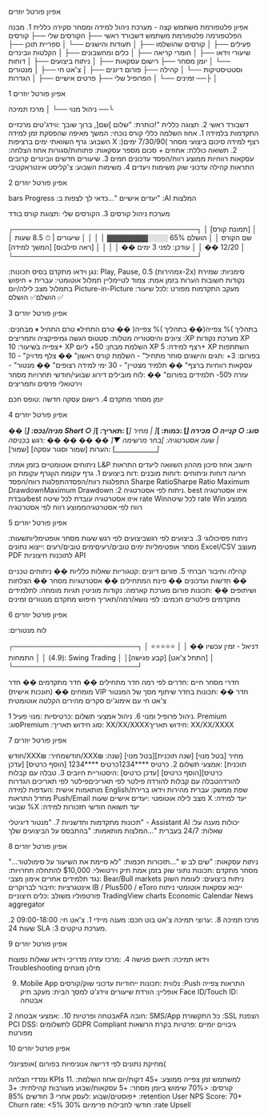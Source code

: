 אפיון פורטל יוזרים

אפיון פלטפורמת משתמש קצה - מערכת ניהול
למידה ומסחר
סקירה כללית 1.
מבנה הפלטפורמה
פלטפורמת משתמש
דשבורד ראשי ──├
הקורסים שלי ──├
קורסים פעילים ──├ │
קורסים שהושלמו ──├ │
תעודות והישגים ──└ │
ספריית תוכן ──├
שיעורי וידאו ──├ │
חומרי קריאה ──├ │
כלים ומחשבונים ──├ │
הקלטות וובינרים ──└ │
יומן מסחר ──├
רישום עסקאות ──├ │
ניתוח ביצועים ──├ │
דוחות וסטטיסטיקות ──└ │
קהילה ──├
פורום דיונים ──├ │
צ'אט חי ──├ │
מנטורים זמינים ──└ │
הפרופיל שלי ──├
פרטים אישיים ──├ │
הגדרות ──├ │

1 אפיון פורטל יוזרים

ניהול מנוי ──└ │
מרכז תמיכה ──└

דשבורד ראשי 2.
תצוגה כללית
"!כותרת: "שלום ]שם[, ברוך שובך
:ווידג'טים מרכזיים
התקדמות בלמידה 1.
אחוז השלמה כללי
קורס נוכחי: המשך מאיפה שהפסקת
זמן למידה השבוע: גרף השוואתי
ימים ברציפות X :רצף למידה
סיכום ביצועי מסחר )7/30/90 ימים( 2.
תשואה כוללת: אחוזים + סכום
מספר עסקאות: פתוחות/סגורות
אחוז הצלחה: עסקאות רווחיות
ממוצע רווח/הפסד
עדכונים חמים 3.
שיעורים חדשים
וובינרים קרובים
התראות קהילה
עדכוני שוק
משימות ויעדים 4.
משימות השבוע: צ'קליסט אינטראקטיבי

2 אפיון פורטל יוזרים

bars Progress :יעדים אישיים
"...כדאי לך לצפות ב" :AI המלצות

מערכת ניהול קורסים 3.
הקורסים שלי
:תצוגת קורס בודד

┌─────────────────────────────────────┐
│ [תמונת קורס] │
│ שם הקורס │
│ הושלם 65% ░░░░▓▓▓▓▓▓▓▓ │
│ │
│ שיעורים | ⏱ 8.5 שעות 12/20 �� │
│ עודכן: לפני 3 ימים �� │
│ │
│ [ראה סילבוס] [המשך למידה] │
└─────────────────────────────────────┘

:נגן וידאו מתקדם
בסיס תכונות: Play, Pause, מהירות) 0.5x-2x)
סימניות: שמירת נקודות חשובות
הערות בזמן אמת: צמוד לטיימליין
תמלול אוטומטי: עברית + חיפוש בתמלול
מצב לילה/יום
Picture-in-Picture
:מעקב התקדמות מפורט
:לכל שיעור
הושלם✅ הושלם ✅

3 אפיון פורטל יוזרים

בתהליך )% צפייה(�� בתהליך )% צפייה( ��
טרם התחיל⏸ טרם התחיל ⏸
מבחנים: ציונים והיסטוריה
מטלות: סטטוס הגשה
גמיפיקציה ותמריצים
:XP מערכת נקודות
XP צפייה בשיעור: 10+
XP השלמת מבחן: 50+
ליום XP רצף למידה: 5+
XP השתתפות בפורום: 3+
:תגים והישגים
סוחר מתחיל" - השלמת קורס ראשון" ��
צלף מדויק" - 10 עסקאות רווחיות ברצף" ��
תלמיד מצטיין" - 30 ימי למידה רצופים" ��
מנטור" - עזרה ל50- תלמידים בפורום" ��
:לוח מובילים
דירוג שבועי/חודשי
תחרויות מסחר וירטואלי
פרסים ותמריצים

יומן מסחר מתקדם 4.
רישום עסקה חדשה
:טופס חכם

4 אפיון פורטל יוזרים

�� [_____] :מניה/נכס
Short ○ סוג: ○ קנייה ○ מכירה
[___] :כמות: ]___[ | מחיר
[___] :תאריך: ]___[ | שעה
אסטרטגיה: ]בחר מרשימה ▼[
�� �� �� �� :רגש בכניסה
[______________] :הערות
[שמור וסגור עסקה] [שמור]

:ניתוחים אוטומטיים
בזמן אמת L&P חישוב
אחוז סיכון מההון
השוואה ליעדים
התראות חריגה
דוחות וניתוחים
:דוחות מובנים
:דוח ביצועים 1.
גרף עקומת הוןגרף עקומת הון
התפלגות רווח/הפסדהתפלגות רווח/הפסד
Sharpe RatioSharpe Ratio
Maximum DrawdownMaximum Drawdown
:ניתוח לפי אסטרטגיה 2.
best איזו אסטרטגיה עובדתbest איזו אסטרטגיה עובדת
לכל שיטה rate Winלכל שיטה rate Win
ממוצע רווח לפי אסטרטגיהממוצע רווח לפי אסטרטגיה

5 אפיון פורטל יוזרים

:ניתוח פסיכולוגי 3.
ביצועים לפי רגשביצועים לפי רגש
שעות מסחר אופטימליותשעות מסחר אופטימליות
ימים טובים/רעיםימים טובים/רעים
:ייצוא נתונים
Excel/CSV
מעוצב PDF
לתוכנות חיצוניות API

קהילה וחיבור חברתי 5.
פורום דיונים
:קטגוריות
שאלות כלליות ��
ניתוחים טכניים ��
חדשות ועדכונים ��
פינת המתחילים ��
אסטרטגיות מסחר ��
הצלחות ושיתופים ��
:תכונות פורום
מערכת קארמה: נקודות מוניטין
תגיות מומחה: לתלמידים מתקדמים
פילטרים חכמים: לפי נושא/רמה/תאריך
חיפוש מתקדם
מנטורים זמינים

6 אפיון פורטל יוזרים

:לוח מנטורים

┌─────────────────────────┐
│ דניאל - זמין עכשיו �� │
│ ⭐⭐⭐⭐⭐ (4.9) │
│ התמחות: Swing Trading │
│[קבע פגישה] [התחל צ'אט] │
└─────────────────────────┘

חדרי מסחר חיים
:חדרים לפי רמה
חדר מתחילים ��
חדר מתקדמים ��
חדר מומחים ��
(חונכות אישית) VIP חדר ��
:תכונות בחדר
שיתוף מסך של המנטור
צ'אט חי עם אימוג'ים
סקרים מהירים
הקלטה אוטומטית

ניהול פרופיל ומנוי 6.
ניהול אמצעי תשלום
:כרטיסיות
:מנוי פעיל 1.
Premium :סוגPremium :סוג
חידוש תאריך: XX/XX/XXXXחידוש תאריך: XX/XX/XXXX

7 אפיון פורטל יוזרים

חודש/XXX₪ :חודשמחיר/XXX₪ :מחיר
[בטל מנוי] [שנה תוכנית][בטל מנוי] [שנה תוכנית]
:אמצעי תשלום 2.
כרטיס ****1234כרטיס ****1234
[הוסף כרטיס] [עדכן כרטיס][הוסף כרטיס] [עדכן כרטיס]
:היסטוריית חיובים 3.
טבלה עם קבלות להורדהטבלה עם קבלות להורדה
פילטר לפי תאריכיםפילטר לפי תאריכים
הגדרות מותאמות אישית
:העדפות למידה
English/שפת ממשק: עברית
מהירות וידאו ברירת מחדל
התראות Push/Email
מצב לילה אוטומטי
:יעדים אישיים
שעות X :יעד למידה שבועי
%X :יעד תשואה חודשי
תזכורות למידה

תכונות מתקדמות וחדשניות 7.
"מנטור דיגיטלי" - Assistant AI
:יכולות
מענה על שאלות: 24/7 בעברית
"...המלצות מותאמות: "בהתבסס על הביצועים שלך

8 אפיון פורטל יוזרים

"...ניתוח עסקאות: "שים לב ש
"...תזכורות חכמות: "לא סיימת את השיעור על
סימולטור מסחר מתקדם
:תכונות
נתוני שוק בזמן אמת
תיק וירטואלי: $10,000 להתחלה
תחרויות: נגד תלמידים אחרים
אימון מצבי: Bear/Bull markets
ניתוח ביצועים: לעומת השוק
אינטגרציות
:חיבור לברוקרים
IB / Plus500 / eToro
ייבוא עסקאות אוטומטי
ניתוח פורטפוליו משולב
:כלים חיצוניים
TradingView charts
Economic Calendar
News aggregator

מרכז תמיכה 8.
:ערוצי תמיכה
צ'אט בוט חכם: מענה מיידי 1.
צ'אט חי: 09:00-18:00 2.
שעות 24 SLA :מערכת טיקטים 3.

9 אפיון פורטל יוזרים

וידאו תמיכה: תיאום פגישה 4.
:מרכז עזרה
מדריכי וידאו
שאלות נפוצות
Troubleshooting
מילון מונחים

9. Mobile App נלווית
:תכונות ייחודיות
עדכוני שוק/קורסים :Push התראות
צפייה אופליין: הורדת שיעורים
ווידג'ט למסך הבית: מעקב תיק
Face ID/Touch ID: אבטחה


אבטחה ופרטיות 10.
:אמצעי אבטחה
2FA חובה: SMS/App
כל התקשורת :SSL הצפנת
PCI DSS: לתשלומים
GDPR Compliant
גיבויים יומיים
:פרטיות
בקרת הרשאות מפורטת

10 אפיון פורטל יוזרים

מחיקת נתונים לפי דרישה
אנונימיות בפורום )אופציונלי(

ומדדי הצלחה KPIs 11.
:למשתמש
זמן צפייה ממוצע: +45 דקות/יום
אחוז השלמת קורסים: <70%
שימוש ביומן מסחר: +5 עסקאות/שבוע
מעורבות קהילתית: +3 פוסטים/שבוע
:לעסק
אחרי 3 חודשים 85%+ :retention User
NPS Score: 70+
Churn rate: <5% חודשי
לחבילות פרימיום 30% :rate Upsell